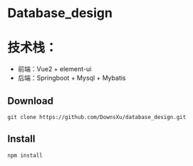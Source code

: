# Database_design
# 技术栈：
 - 前端：Vue2 + element-ui
 - 后端：Springboot + Mysql + Mybatis

## Download
```shell
git clone https://github.com/DownsXu/database_design.git
```
## Install
```shell
npm install
```
